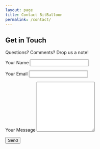 ```yaml
---
layout: page
title: Contact BitBalloon
permalink: /contact/
---
```


## Get in Touch

Questions? Comments? Drop us a note!

<form accept-charset="UTF-8" name="contact" action="/contact" method="post">
  <p>
    <label>Your Name</label>
    <input name="name" type="text" required>
  </p>
  <p>
    <label>Your Email</label>
    <input name="email" type="email" required>
  </p>
  <p>
    <label>Your Message</label>
    <textarea name="message" rows="10" required></textarea>
  </p>
  <button class="radius button" type="submit">Send</button>
</form>